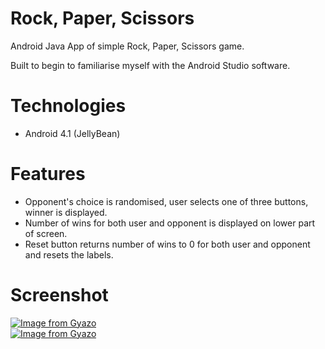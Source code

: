 # Rock, Paper, Scissors
Android Java App of simple Rock, Paper, Scissors game.

Built to begin to familiarise myself with the Android Studio software.

# Technologies
* Android 4.1 (JellyBean)

# Features
* Opponent's choice is randomised, user selects one of three buttons, winner is displayed.
* Number of wins for both user and opponent is displayed on lower part of screen.
* Reset button returns number of wins to 0 for both user and opponent and resets the labels.

# Screenshot
[![Image from Gyazo](https://i.gyazo.com/68385eec0c9126ddc3669ad2bc32013d.png)](https://gyazo.com/68385eec0c9126ddc3669ad2bc32013d)            
[![Image from Gyazo](https://i.gyazo.com/dfcd70f613e7255ef3161b0751c68b9a.png)](https://gyazo.com/dfcd70f613e7255ef3161b0751c68b9a)
